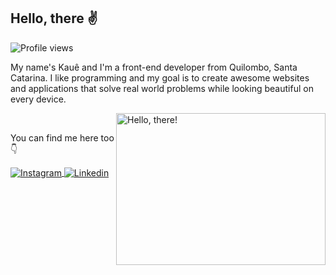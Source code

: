 ## Hello, there ✌

<img src="https://komarev.com/ghpvc/?username=mezzomokaue&color=yellow" alt="Profile views" /> 

My name's Kauê and I'm a front-end developer from Quilombo, Santa Catarina. I like programming and my goal is to create awesome websites and applications that solve real world problems while looking beautiful on every device.



<a href="#">
<img src="https://media1.tenor.com/images/a7bd6b94430c1e66148d580209e377c5/tenor.gif?itemid=5043108" title="hello" width="335" height="243" align="right" alt="Hello, there!">
</a>

<br/>

You can find me here too 👇

<div>
<a href="https://instagram.com/k.mezzomo" target="_blank">
 <img align="center" src="https://img.shields.io/badge/Instagram-E4405F?style=for-the-badge&logo=instagram&logoColor=white" alt="Instagram"/>
</a>

<a href="https://www.linkedin.com/in/mezzomokaue" target="_blank">
 <img align="center" src="https://img.shields.io/badge/LinkedIn-0077B5?style=for-the-badge&logo=linkedin&logoColor=white" alt="Linkedin"/>
</a>

</div>
<br>
